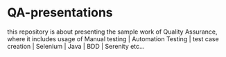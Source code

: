# QA-presentations

this repository is about presenting the sample work of Quality Assurance, where it includes usage of 
Manual testing | Automation Testing | test case creation |  Selenium | Java | BDD | Serenity etc...

